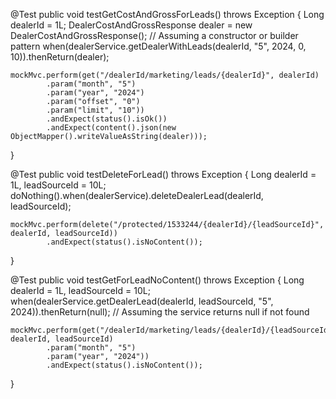@Test
public void testGetCostAndGrossForLeads() throws Exception {
    Long dealerId = 1L;
    DealerCostAndGrossResponse dealer = new DealerCostAndGrossResponse(); // Assuming a constructor or builder pattern
    when(dealerService.getDealerWithLeads(dealerId, "5", 2024, 0, 10)).thenReturn(dealer);

    mockMvc.perform(get("/dealerId/marketing/leads/{dealerId}", dealerId)
            .param("month", "5")
            .param("year", "2024")
            .param("offset", "0")
            .param("limit", "10"))
            .andExpect(status().isOk())
            .andExpect(content().json(new ObjectMapper().writeValueAsString(dealer)));
}

@Test
public void testDeleteForLead() throws Exception {
    Long dealerId = 1L, leadSourceId = 10L;
    doNothing().when(dealerService).deleteDealerLead(dealerId, leadSourceId);

    mockMvc.perform(delete("/protected/1533244/{dealerId}/{leadSourceId}", dealerId, leadSourceId))
            .andExpect(status().isNoContent());
}


@Test
public void testGetForLeadNoContent() throws Exception {
    Long dealerId = 1L, leadSourceId = 10L;
    when(dealerService.getDealerLead(dealerId, leadSourceId, "5", 2024)).thenReturn(null); // Assuming the service returns null if not found

    mockMvc.perform(get("/dealerId/marketing/leads/{dealerId}/{leadSourceId}", dealerId, leadSourceId)
            .param("month", "5")
            .param("year", "2024"))
            .andExpect(status().isNoContent());
}
